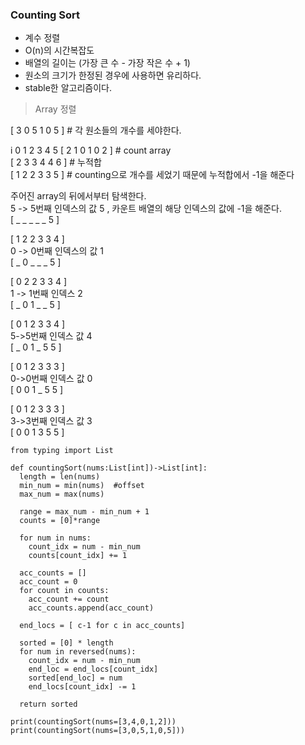 ### Counting Sort

- 계수 정렬
- O(n)의 시간복잡도
- 배열의 길이는 (가장 큰 수 - 가장 작은 수 + 1)
- 원소의 크기가 한정된 경우에 사용하면 유리하다.
- stable한 알고리즘이다.

> Array 정렬

[ 3 0 5 1 0 5 ] # 각 원소들의 개수를 세야한다.

i 0 1 2 3 4 5
[ 2 1 0 1 0 2 ] # count array  
[ 2 3 3 4 4 6 ] # 누적합  
[ 1 2 2 3 3 5 ] # counting으로 개수를 세었기 때문에 누적합에서 -1을 해준다

주어진 array의 뒤에서부터 탐색한다.  
5 -> 5번째 인덱스의 값 5 , 카운트 배열의 해당 인덱스의 값에 -1을 해준다.  
[ _ _ _ _ _ 5 ]

[ 1 2 2 3 3 4 ]  
0 -> 0번째 인덱스의 값 1  
[ _ 0 _ _ _ 5 ]

[ 0 2 2 3 3 4 ]  
1 -> 1번째 인덱스 2  
[ _ 0 1 _ _ 5 ]

[ 0 1 2 3 3 4 ]  
5->5번째 인덱스 값 4  
[ _ 0 1 _ 5 5 ]

[ 0 1 2 3 3 3 ]  
0->0번째 인덱스 값 0  
[ 0 0 1 _ 5 5 ]

[ 0 1 2 3 3 3 ]  
3->3번째 인덱스 값 3  
[ 0 0 1 3 5 5 ]

```
from typing import List

def countingSort(nums:List[int])->List[int]:
  length = len(nums)
  min_num = min(nums)  #offset
  max_num = max(nums)

  range = max_num - min_num + 1
  counts = [0]*range

  for num in nums:
    count_idx = num - min_num
    counts[count_idx] += 1

  acc_counts = []
  acc_count = 0
  for count in counts:
    acc_count += count
    acc_counts.append(acc_count)

  end_locs = [ c-1 for c in acc_counts]

  sorted = [0] * length
  for num in reversed(nums):
    count_idx = num - min_num
    end_loc = end_locs[count_idx]
    sorted[end_loc] = num
    end_locs[count_idx] -= 1

  return sorted

print(countingSort(nums=[3,4,0,1,2]))
print(countingSort(nums=[3,0,5,1,0,5]))
```

